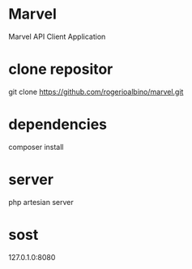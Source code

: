 # Marvel
Marvel API Client  Application

# clone repositor
git clone https://github.com/rogerioalbino/marvel.git

# dependencies
composer install

# server 
php artesian server

# sost
127.0.1.0:8080
